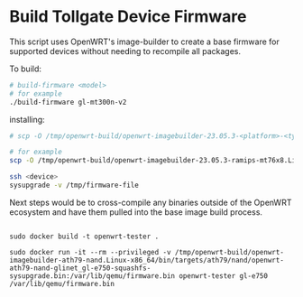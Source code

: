# Build Tollgate Device Firmware

This script uses OpenWRT's image-builder to create a base firmware for supported devices without needing to recompile all packages. 


To build:

```bash
# build-firmware <model>
# for example
./build-firmware gl-mt300n-v2
```

installing:
```bash
# scp -O /tmp/openwrt-build/openwrt-imagebuilder-23.05.3-<platform>-<type>.Linux-x86_64/bin/targets/<platform>/<type>/openwrt-23.05.3-<target-device>-<profile>-squashfs-sysupgrade.bin root@<dest>:/tmp

# for example 
scp -O /tmp/openwrt-build/openwrt-imagebuilder-23.05.3-ramips-mt76x8.Linux-x86_64/bin/targets/ramips/mt76x8/openwrt-23.05.3-ramips-mt76x8-glinet_gl-mt300n-v2-squashfs-sysupgrade.bin root@<dest>:/tmp

ssh <device>
sysupgrade -v /tmp/firmware-file
```

Next steps would be to cross-compile any binaries outside of the OpenWRT ecosystem and have them pulled into the base image build process.


```

sudo docker build -t openwrt-tester .

sudo docker run -it --rm --privileged -v /tmp/openwrt-build/openwrt-imagebuilder-ath79-nand.Linux-x86_64/bin/targets/ath79/nand/openwrt-ath79-nand-glinet_gl-e750-squashfs-sysupgrade.bin:/var/lib/qemu/firmware.bin openwrt-tester gl-e750 /var/lib/qemu/firmware.bin

```